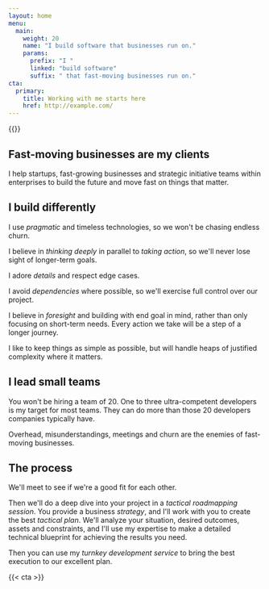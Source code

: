 ```yaml
---
layout: home
menu:
  main:
    weight: 20
    name: "I build software that businesses run on."
    params:
      prefix: "I "
      linked: "build software"
      suffix: " that fast-moving businesses run on."
cta:
  primary:
    title: Working with me starts here
    href: http://example.com/
---
```


{{<textnav menu="main">}}

## Fast-moving businesses are my clients

I help startups, fast-growing businesses and strategic initiative teams within enterprises to build the future and move fast on things that matter.


## I build differently

I use *pragmatic* and timeless technologies, so we won't be chasing endless churn.

I believe in *thinking deeply* in parallel to *taking action*, so we'll never lose sight of longer-term goals.

I adore *details* and respect edge cases.

I avoid *dependencies* where possible, so we'll exercise full control over our project.

I believe in *foresight* and building with end goal in mind, rather than only focusing on short-term needs. Every action we take will be a step of a longer journey.

I like to keep things as simple as possible, but will handle heaps of justified complexity where it matters.


## I lead small teams

You won't be hiring a team of 20. One to three ultra-competent developers is my target for most teams. They can do more than those 20 developers companies typically have.

Overhead, misunderstandings, meetings and churn are the enemies of fast-moving businesses.


## The process

We'll meet to see if we're a good fit for each other.

Then we'll do a deep dive into your project in a _tactical roadmapping session_. You provide a business _strategy_, and I'll work with you to create the best _tactical plan_. We'll analyze your situation, desired outcomes, assets and constraints, and I'll use my expertise to make a detailed technical blueprint for achieving the results you need.

Then you can use my _turnkey development service_ to bring the best execution to our excellent plan.

{{< cta >}}
